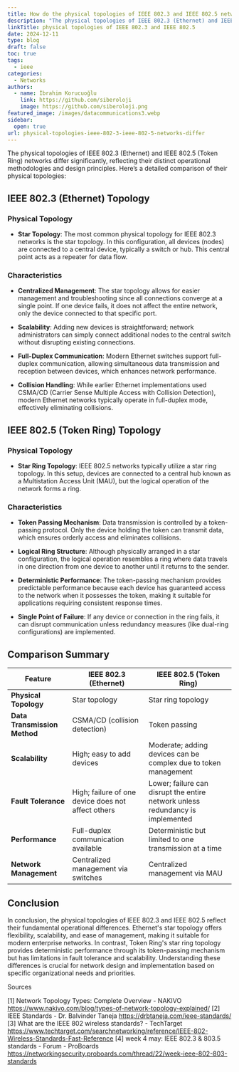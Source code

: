```yaml
---
title: How do the physical topologies of IEEE 802.3 and IEEE 802.5 networks differ
description: "The physical topologies of IEEE 802.3 (Ethernet) and IEEE 802.5 (Token Ring) networks differ significantly, reflecting their distinct operational methodologies and design principles. "
linkTitle: physical topologies of IEEE 802.3 and IEEE 802.5
date: 2024-12-11
type: blog
draft: false
toc: true
tags:
  - ieee
categories:
  - Networks
authors:
  - name: İbrahim Korucuoğlu
    link: https://github.com/siberoloji
    image: https://github.com/siberoloji.png
featured_image: /images/datacommunications3.webp
sidebar:
  open: true
url: physical-topologies-ieee-802-3-ieee-802-5-networks-differ
---
```

The physical topologies of IEEE 802.3 (Ethernet) and IEEE 802.5 (Token Ring) networks differ significantly, reflecting their distinct operational methodologies and design principles. Here’s a detailed comparison of their physical topologies:

## IEEE 802.3 (Ethernet) Topology

### Physical Topology

- **Star Topology**: The most common physical topology for IEEE 802.3 networks is the star topology. In this configuration, all devices (nodes) are connected to a central device, typically a switch or hub. This central point acts as a repeater for data flow.

### Characteristics

- **Centralized Management**: The star topology allows for easier management and troubleshooting since all connections converge at a single point. If one device fails, it does not affect the entire network, only the device connected to that specific port.

- **Scalability**: Adding new devices is straightforward; network administrators can simply connect additional nodes to the central switch without disrupting existing connections.

- **Full-Duplex Communication**: Modern Ethernet switches support full-duplex communication, allowing simultaneous data transmission and reception between devices, which enhances network performance.

- **Collision Handling**: While earlier Ethernet implementations used CSMA/CD (Carrier Sense Multiple Access with Collision Detection), modern Ethernet networks typically operate in full-duplex mode, effectively eliminating collisions.

## IEEE 802.5 (Token Ring) Topology

### Physical Topology

- **Star Ring Topology**: IEEE 802.5 networks typically utilize a star ring topology. In this setup, devices are connected to a central hub known as a Multistation Access Unit (MAU), but the logical operation of the network forms a ring.

### Characteristics

- **Token Passing Mechanism**: Data transmission is controlled by a token-passing protocol. Only the device holding the token can transmit data, which ensures orderly access and eliminates collisions.

- **Logical Ring Structure**: Although physically arranged in a star configuration, the logical operation resembles a ring where data travels in one direction from one device to another until it returns to the sender.

- **Deterministic Performance**: The token-passing mechanism provides predictable performance because each device has guaranteed access to the network when it possesses the token, making it suitable for applications requiring consistent response times.

- **Single Point of Failure**: If any device or connection in the ring fails, it can disrupt communication unless redundancy measures (like dual-ring configurations) are implemented.

## Comparison Summary

| Feature                      | IEEE 802.3 (Ethernet)              | IEEE 802.5 (Token Ring)              |
|------------------------------|-------------------------------------|---------------------------------------|
| **Physical Topology**        | Star topology                       | Star ring topology                    |
| **Data Transmission Method** | CSMA/CD (collision detection)      | Token passing                         |
| **Scalability**              | High; easy to add devices          | Moderate; adding devices can be complex due to token management |
| **Fault Tolerance**          | High; failure of one device does not affect others | Lower; failure can disrupt the entire network unless redundancy is implemented |
| **Performance**              | Full-duplex communication available | Deterministic but limited to one transmission at a time |
| **Network Management**       | Centralized management via switches | Centralized management via MAU |

## Conclusion

In conclusion, the physical topologies of IEEE 802.3 and IEEE 802.5 reflect their fundamental operational differences. Ethernet's star topology offers flexibility, scalability, and ease of management, making it suitable for modern enterprise networks. In contrast, Token Ring's star ring topology provides deterministic performance through its token-passing mechanism but has limitations in fault tolerance and scalability. Understanding these differences is crucial for network design and implementation based on specific organizational needs and priorities.

Sources

[1] Network Topology Types: Complete Overview - NAKIVO <https://www.nakivo.com/blog/types-of-network-topology-explained/>
[2] IEEE Standards - Dr. Balvinder Taneja <https://drbtaneja.com/ieee-standards/>
[3] What are the IEEE 802 wireless standards? - TechTarget <https://www.techtarget.com/searchnetworking/reference/IEEE-802-Wireless-Standards-Fast-Reference>
[4] week 4 may: IEEE 802.3 & 803.5 standards - Forum - ProBoards <https://networkingsecurity.proboards.com/thread/22/week-ieee-802-803-standards>
